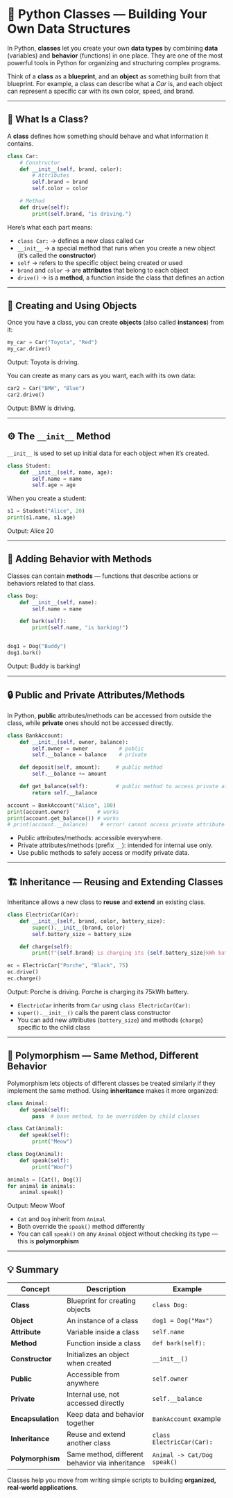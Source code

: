 # 🧩 Python Classes — Building Your Own Data Structures

In Python, **classes** let you create your own **data types** by combining **data** (variables) and **behavior** (functions) in one place.
They are one of the most powerful tools in Python for organizing and structuring complex programs.

Think of a **class** as a **blueprint**, and an **object** as something built from that blueprint.
For example, a class can describe what a *Car* is, and each object can represent a specific car with its own color, speed, and brand.

---

## 🧱 What Is a Class?

A **class** defines how something should behave and what information it contains.

```python
class Car:
    # Constructor
    def __init__(self, brand, color):
        # Attributes
        self.brand = brand
        self.color = color

    # Method
    def drive(self):
        print(self.brand, "is driving.")
```

Here’s what each part means:

* `class Car:` → defines a new class called `Car`
* `__init__` → a special method that runs when you create a new object (it’s called the **constructor**)
* `self` → refers to the specific object being created or used
* `brand` and `color` → are **attributes** that belong to each object
* `drive()` → is a **method**, a function inside the class that defines an action

---

## 🚗 Creating and Using Objects

Once you have a class, you can create **objects** (also called **instances**) from it:

```python
my_car = Car("Toyota", "Red")
my_car.drive()
```

Output:
Toyota is driving.

You can create as many cars as you want, each with its own data:

```python
car2 = Car("BMW", "Blue")
car2.drive()
```

Output:
BMW is driving.

---

## ⚙️ The `__init__` Method

`__init__` is used to set up initial data for each object when it’s created.

```python
class Student:
    def __init__(self, name, age):
        self.name = name
        self.age = age
```

When you create a student:

```python
s1 = Student("Alice", 20)
print(s1.name, s1.age)
```

Output:
Alice 20

---

## 🧩 Adding Behavior with Methods

Classes can contain **methods** — functions that describe actions or behaviors related to that class.

```python
class Dog:
    def __init__(self, name):
        self.name = name

    def bark(self):
        print(self.name, "is barking!")


dog1 = Dog("Buddy")
dog1.bark()
```

Output:
Buddy is barking!

---

## 🔒 Public and Private Attributes/Methods

In Python, **public** attributes/methods can be accessed from outside the class, while **private** ones should not be accessed directly.

```python
class BankAccount:
    def __init__(self, owner, balance):
        self.owner = owner          # public
        self.__balance = balance    # private

    def deposit(self, amount):     # public method
        self.__balance += amount

    def get_balance(self):         # public method to access private attribute
        return self.__balance

account = BankAccount("Alice", 100)
print(account.owner)         # works
print(account.get_balance()) # works
# print(account.__balance)    # error! cannot access private attribute
```

* Public attributes/methods: accessible everywhere.
* Private attributes/methods (prefix `__`): intended for internal use only.
* Use public methods to safely access or modify private data.

---

## 🏗️ Inheritance — Reusing and Extending Classes

Inheritance allows a new class to **reuse** and **extend** an existing class.

```python
class ElectricCar(Car):
    def __init__(self, brand, color, battery_size):
        super().__init__(brand, color)
        self.battery_size = battery_size

    def charge(self):
        print(f"{self.brand} is charging its {self.battery_size}kWh battery.")

ec = ElectricCar("Porche", "Black", 75)
ec.drive()
ec.charge()
```

Output:
Porche is driving.
Porche is charging its 75kWh battery.

* `ElectricCar` inherits from `Car` using `class ElectricCar(Car):`
* `super().__init__()` calls the parent class constructor
* You can add new attributes (`battery_size`) and methods (`charge`) specific to the child class

---

## 🔄 Polymorphism — Same Method, Different Behavior

Polymorphism lets objects of different classes be treated similarly if they implement the same method. Using **inheritance** makes it more organized:

```python
class Animal:
    def speak(self):
        pass  # base method, to be overridden by child classes

class Cat(Animal):
    def speak(self):
        print("Meow")

class Dog(Animal):
    def speak(self):
        print("Woof")

animals = [Cat(), Dog()]
for animal in animals:
    animal.speak()
```

Output:
Meow
Woof

* `Cat` and `Dog` inherit from `Animal`
* Both override the `speak()` method differently
* You can call `speak()` on any `Animal` object without checking its type — this is **polymorphism**

---

## 💡 Summary

| Concept           | Description                                     | Example                     |
| ----------------- | ----------------------------------------------- | --------------------------- |
| **Class**         | Blueprint for creating objects                  | `class Dog:`                |
| **Object**        | An instance of a class                          | `dog1 = Dog("Max")`         |
| **Attribute**     | Variable inside a class                         | `self.name`                 |
| **Method**        | Function inside a class                         | `def bark(self):`           |
| **Constructor**   | Initializes an object when created              | `__init__()`                |
| **Public**        | Accessible from anywhere                        | `self.owner`                |
| **Private**       | Internal use, not accessed directly             | `self.__balance`            |
| **Encapsulation** | Keep data and behavior together                 | `BankAccount` example       |
| **Inheritance**   | Reuse and extend another class                  | `class ElectricCar(Car):`   |
| **Polymorphism**  | Same method, different behavior via inheritance | `Animal -> Cat/Dog speak()` |

Classes help you move from writing simple scripts to building **organized, real-world applications**.
